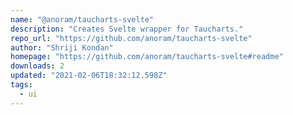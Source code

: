 ```yaml
---
name: "@anoram/taucharts-svelte"
description: "Creates Svelte wrapper for Taucharts."
repo_url: "https://github.com/anoram/taucharts-svelte"
author: "Shriji Kondan"
homepage: "https://github.com/anoram/taucharts-svelte#readme"
downloads: 2
updated: "2021-02-06T18:32:12.598Z"
tags: 
  - ui
---
```

